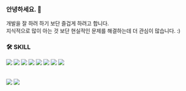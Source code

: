 ### 안녕하세요. 👋

개발을 잘 하려 하기 보단 즐겁게 하려고 합니다. <br/>
지식적으로 많이 아는 것 보단 현실적인 문제를 해결하는데 더 관심이 많습니다. :)

### 🛠️ SKILL
<div align="left">
  <img src="https://img.shields.io/badge/HTML5-E34F26?style=flat&logo=HTML5&logoColor=white" />
  <img src="https://img.shields.io/badge/CSS3-1572B6?style=flat&logo=CSS3&logoColor=white" />
  <img src="https://img.shields.io/badge/Javascript-ECD53F?style=flat&logo=JavaScript&logoColor=white" />
  <img src="https://img.shields.io/badge/Vue(2,3)-4FC08D?style=flat&logo=Vue.js&logoColor=white" />
  <img src="https://img.shields.io/badge/React-61DAFB?style=flat&logo=React&logoColor=white" />
  <img src="https://img.shields.io/badge/Flutter-02569B?style=flat&logo=Flutter&logoColor=white" />
  <img src="https://img.shields.io/badge/Spring Boot-6DB33F?style=flat&logo=Spring Boot&logoColor=white" />
  <img src="https://img.shields.io/badge/Node.js-339933?style=flat&logo=Node.js&logoColor=white" />
</div><br><br>
<div align="left">
  <img src="https://github-readme-stats.vercel.app/api?username=Leeseunghyun&show_icons=true">
  <img src="https://github-readme-stats.vercel.app/api/top-langs/?username=Leeseunghyun&layout=compact">
</div>

